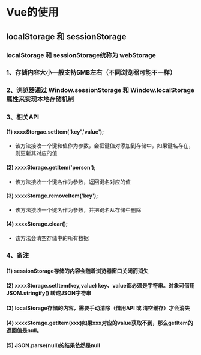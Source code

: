 <h1>Vue的使用</h1>


## localStorage 和 sessionStorage

### localStorage 和 sessionStorage统称为 webStorage

### 1、存储内容大小一般支持5MB左右（不同浏览器可能不一样）

### 2、浏览器通过 Window.sessionStorage 和 Window.localStorage 属性来实现本地存储机制

### 3、相关API
#### (1) xxxxStorgae.setItem('key','value');
- 该方法接收一个键和值作为参数，会把键值对添加到存储中，如果键名存在，则更新其对应的值
#### (2) xxxxStorage.getItem('person');
- 该方法接收一个键名作为参数，返回键名对应的值
#### (3) xxxxStorage.removeItem('key');
- 该方法接收一个键名作为参数，并把键名从存储中删除
#### (4) xxxxStorage.clear();
- 该方法会清空存储中的所有数据

### 4、备注
#### (1) sessionStorage存储的内容会随着浏览器窗口关闭而消失
#### (2) xxxxStorage.setItem(key,value) key、value都必须是字符串。对象可借用JSOM.stringify() 转成JSON字符串
#### (3) localStorage存储的内容，需要手动清除（借用API 或 清空缓存）才会消失
#### (4) xxxxStorage.getItem(xxx)如果xxx对应的value获取不到，那么getItem的返回值是null。
#### (5) JSON.parse(null)的结果依然是null

